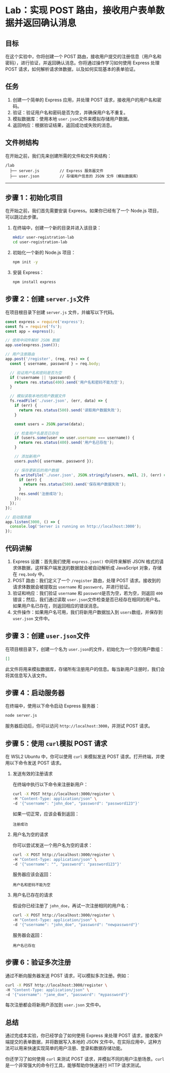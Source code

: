# Lab：实现 POST 路由，接收用户表单数据并返回确认消息

## 目标

在这个实验中，你将创建一个 POST 路由，接收用户提交的注册信息（用户名和密码），进行验证，并返回确认消息。你将通过操作学习如何使用 Express 处理 POST 请求，如何解析请求体数据，以及如何实现基本的表单验证。

## 任务

1. 创建一个简单的 Express 应用，并处理 POST 请求，接收用户的用户名和密码。
2. 验证：验证用户名和密码是否为空，并确保用户名不重复。
3. 模拟数据库：使用本地 `user.json`​ 文件来模拟存储用户数据。
4. 返回响应：根据验证结果，返回成功或失败的消息。

## 文件树结构

在开始之前，我们先来创建所需的文件和文件夹结构：

```
/lab
  ├── server.js         // Express 服务器文件
  ├── user.json         // 存储用户信息的 JSON 文件（模拟数据库）
```

---

## 步骤 1：初始化项目

在开始之前，我们首先需要安装 Express。如果你已经有了一个 Node.js 项目，可以跳过此步骤。

1. 在终端中，创建一个新的目录并进入该目录：

    ```bash
    mkdir user-registration-lab
    cd user-registration-lab
    ```
2. 初始化一个新的 Node.js 项目：

    ```bash
    npm init -y
    ```
3. 安装 Express：

    ```bash
    npm install express
    ```

## 步骤 2：创建 `server.js`​ 文件

在项目根目录下创建 `server.js`​ 文件，并编写以下代码。

```js
const express = require('express');
const fs = require('fs');
const app = express();

// 使用中间件解析 JSON 数据
app.use(express.json());

// 用户注册路由
app.post('/register', (req, res) => {
  const { username, password } = req.body;

  // 验证用户名和密码是否为空
  if (!username || !password) {
    return res.status(400).send('用户名和密码不能为空');
  }

  // 模拟读取本地的用户数据文件
  fs.readFile('./user.json', (err, data) => {
    if (err) {
      return res.status(500).send('读取用户数据失败');
    }

    const users = JSON.parse(data);

    // 检查用户名是否已存在
    if (users.some(user => user.username === username)) {
      return res.status(400).send('用户名已存在');
    }

    // 添加新用户
    users.push({ username, password });

    // 保存更新后的用户数据
    fs.writeFile('./user.json', JSON.stringify(users, null, 2), (err) => {
      if (err) {
        return res.status(500).send('保存用户数据失败');
      }
      res.send('注册成功');
    });
  });
});

// 启动服务器
app.listen(3000, () => {
  console.log('Server is running on http://localhost:3000');
});
```

## 代码讲解

1. Express 设置：首先我们使用 `express.json()`​ 中间件来解析 JSON 格式的请求体数据，这样客户端发送的数据就会被自动解析成 JavaScript 对象，存储在 `req.body`​ 中。
2. POST 路由：我们定义了一个 `/register`​ 路由，处理 POST 请求。接收到的请求体数据会被提取出 `username`​ 和 `password`​，并进行验证。
3. 验证和响应：我们验证 `username`​ 和 `password`​ 是否为空，若为空，则返回 `400`​ 错误；然后，我们通过读取 `user.json`​ 文件检查是否已经存在相同的用户名。如果用户名已存在，则返回相应的错误消息。
4. 文件操作：如果用户名可用，我们将新用户数据加入到 `users`​ 数组，并保存到 `user.json`​ 文件中。

## 步骤 3：创建 `user.json`​ 文件

在项目根目录下，创建一个名为 `user.json`​ 的文件，初始化为一个空的用户数组：

```json
[]
```

此文件将用来模拟数据库，存储所有注册用户的信息。每当新用户注册时，我们会将其信息写入该文件。

## 步骤 4：启动服务器

在终端中，使用以下命令启动 Express 服务器：

```bash
node server.js
```

服务器启动后，你可以访问 `http://localhost:3000`​，并测试 POST 请求。

## 步骤 5：使用 `curl`​ 模拟 POST 请求

在 WSL2 Ubuntu 中，你可以使用 `curl`​ 来模拟发送 POST 请求。打开终端，并使用以下命令发送 POST 请求。

1. 发送有效的注册请求

    在终端中执行以下命令来注册新用户：

    ```bash
    curl -X POST http://localhost:3000/register \
    -H "Content-Type: application/json" \
    -d '{"username": "john_doe", "password": "password123"}'
    ```

    如果一切正常，应该会看到返回：

    ```
    注册成功
    ```
2. 用户名为空的请求

    你可以尝试发送一个用户名为空的请求：

    ```bash
    curl -X POST http://localhost:3000/register \
    -H "Content-Type: application/json" \
    -d '{"username": "", "password": "password123"}'
    ```

    服务器应该会返回：

    ```
    用户名和密码不能为空
    ```
3. 用户名已存在的请求

    假设你已经注册了 `john_doe`​，再试一次注册相同的用户名：

    ```bash
    curl -X POST http://localhost:3000/register \
    -H "Content-Type: application/json" \
    -d '{"username": "john_doe", "password": "newpassword"}'
    ```

    服务器会返回：

    ```
    用户名已存在
    ```

## 步骤 6：验证多次注册

通过不断向服务器发送 POST 请求，可以模拟多次注册。例如：

```bash
curl -X POST http://localhost:3000/register \
-H "Content-Type: application/json" \
-d '{"username": "jane_doe", "password": "mypassword"}'
```

每次注册都会将新用户添加到 `user.json`​ 文件中。

## 总结

通过完成本实验，你已经学会了如何使用 Express 来处理 POST 请求，接收客户端提交的表单数据，并将数据写入本地的 JSON 文件中。在实际应用中，这种方法可以用来快速实现简单的用户注册、登录和数据存储功能。

你还学习了如何使用 `curl`​ 来测试 POST 请求，并模拟不同的用户注册场景。`curl`​ 是一个非常强大的命令行工具，能够帮助你快速进行 HTTP 请求测试。

